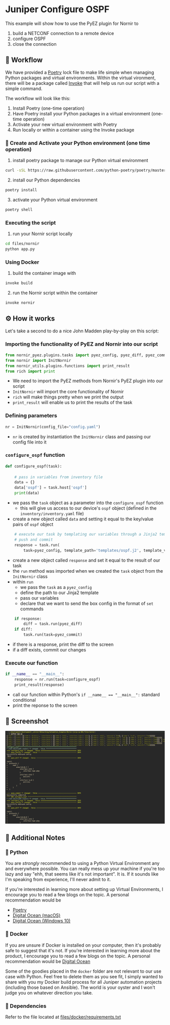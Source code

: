 # Juniper Configure OSPF

This example will show how to use the PyEZ plugin for Nornir to

1. build a NETCONF connection to a remote device
2. configure OSPF
3. close the connection

## 🚀 Workflow

We have provided a [Poetry](https://python-poetry.org/docs/) lock file to make life simple when managing Python packages and virtual environments. Within the virtual vironment, there will be a package called [Invoke](http://www.pyinvoke.org/) that will help us run our script with a simple command.

The workflow will look like this:

1. Install Poetry (one-time operation)
2. Have Poetry install your Python packages in a virtual environment (one-time operation)
3. Activate your new virtual environment with Poetry
4. Run locally or within a container using the Invoke package

### 🐍 Create and Activate your Python environment (one time operation)

1. install poetry package to manage our Python virtual environment 

```sh
curl -sSL https://raw.githubusercontent.com/python-poetry/poetry/master/get-poetry.py | python -
```

2. install our Python dependencies 

```sh
poetry install
```

3. activate your Python virtual environment

```sh
poetry shell
```

### Executing the script

1. run your Nornir script locally

```sh
cd files/nornir
python app.py
```

### Using Docker

1. build the container image with

```sh
invoke build
```

2. run the Nornir script within the container

```sh
invoke nornir
```

## ⚙️ How it works

Let's take a second to do a nice John Madden play-by-play on this script:

### Importing the functionality of PyEZ and Nornir into our script

```python
from nornir_pyez.plugins.tasks import pyez_config, pyez_diff, pyez_commit
from nornir import InitNornir
from nornir_utils.plugins.functions import print_result
from rich import print
```

- We need to import the PyEZ methods from Nornir's PyEZ plugin into our script
- `InitNornir` will import the core functionality of Nornir
- `rich` will make things pretty when we print the output
- `print_result` will enable us to print the results of the task

### Defining parameters

```python
nr = InitNornir(config_file="config.yaml")
```

- `nr` is created by instantiation the `InitNornir` class and passing our config file into it

### `configure_ospf` function

```python
def configure_ospf(task):

    # pass in variables from inventory file
    data = {}
    data['ospf'] = task.host['ospf']
    print(data)
```

- we pass the `task` object as a parameter into the `configure_ospf` function
  - this will give us access to our device's `ospf` object (defined in the `inventory/inventory.yaml` file)
- create a new object called `data` and setting it equal to the key/value pairs of `ospf` object

```python
    # execute our task by templating our variables through a Jinja2 template to produce config
    # push and commit
    response = task.run(
        task=pyez_config, template_path='templates/ospf.j2', template_vars=data, data_format='set')
```

- create a new object called `response` and set it equal to the result of our task
- the `run` method was imported when we created the `task` object from the `InitNornir` class
- within `run`
  - we pass the `task` as a `pyez_config`
  - define the path to our Jinja2 template
  - pass our variables
  - declare that we want to send the box config in the format of `set` commands

```python
    if response:
        diff = task.run(pyez_diff)
    if diff:
        task.run(task=pyez_commit)
```

- if there is a response, print the diff to the screen
- if a diff exists, commit our changes

### Execute our function

```python
if __name__ == "__main__":
    response = nr.run(task=configure_ospf)
    print_result(response)
```

- call our function within Python's `if __name__ == "__main__":` standard conditional
- print the reponse to the screen

## 📸 Screenshot

![app.py](./files/images/screenshot.png)

## 📝 Additional Notes

### 🐍 Python

You are *strongly* recommended to using a Python Virtual Environment any and everywhere possible. You can really mess up your machine if you're too lazy and say "ehh, that seems like it's not important". It is. If it sounds like I'm speaking from experience, I'll never admit to it.

If you're interested in learning more about setting up Virtual Environments, I encourage you to read a few blogs on the topic. A personal recommendation would be

- [Poetry](https://python-poetry.org/docs/)
- [Digital Ocean (macOS)](https://www.digitalocean.com/community/tutorials/how-to-install-python-3-and-set-up-a-local-programming-environment-on-macos)
- [Digital Ocean (Windows 10)](https://www.digitalocean.com/community/tutorials/how-to-install-python-3-and-set-up-a-local-programming-environment-on-windows-10)

### 🐳 Docker

If you are unsure if Docker is installed on your computer, then it's probably safe to suggest that it's not. If you're interested in learning more about the product, I encourage you to read a few blogs on the topic. A personal recommendation would be [Digital Ocean](https://www.digitalocean.com/community/tutorial_collections/how-to-install-and-use-docker#:~:text=Docker%20is%20an%20application%20that,on%20the%20host%20operating%20system.)

Some of the goodies placed in the `docker` folder are not relevant to our use case with Python. Feel free to delete them as you see fit, I simply wanted to share with you my Docker build process for all Juniper automation projects (including those based on Ansible). The world is your oyster and I won't judge you on whatever direction you take.

### 📝 Dependencies

Refer to the file located at [files/docker/requirements.txt](files/docker/requirements.txt)
